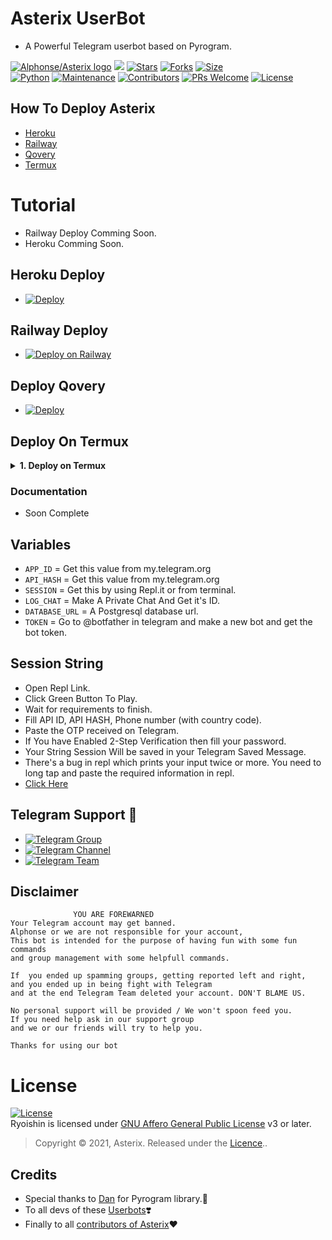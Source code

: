 # Asterix UserBot
* A Powerful Telegram userbot based on Pyrogram.

[![Alphonse/Asterix logo](https://telegra.ph/file/2167f38bae9c10c01ecf0.jpg)](https://dashboard.heroku.com/new?button-url=https%3A%2F%2Fgithub.com%2FTeamAsterix%2FAsterixUB%2Ftree%2Fbugs&template=https%3A%2F%2Fgithub.com%2FTeamAsterix%2FAsterixUB)
[![](https://img.shields.io/badge/Asterix-v0.0.1-red)](#)
[![Stars](https://img.shields.io/github/stars/TeamAsterix/Asterixub?style=flat-square&color=yellow)](https://github.com/TeamAsterix/AsterixUB/stargazers)
[![Forks](https://img.shields.io/github/forks/TeamAsterix/Asterixub?style=flat-square&color=orange)](https://github.com/TeamAsterix/Asterixub/fork)
[![Size](https://img.shields.io/github/repo-size/TeamAsterix/Asterixub?style=flat-square&color=green)](https://github.com/TeamAsterix/Asterixub/)   
[![Python](https://img.shields.io/badge/Python-v3.9.10-blue)](https://www.python.org/)
[![Maintenance](https://img.shields.io/badge/Maintained%3F-yes-green.svg)](https://github.com/TeamAsterix/Asterixub/graphs/commit-activity)
[![Contributors](https://img.shields.io/github/contributors/TeamAsterix/Asterixub?style=flat-square&color=green)](https://github.com/TeamAsterix/Asterixub/graphs/contributors)
[![PRs Welcome](https://img.shields.io/badge/PRs-welcome-brightgreen.svg?style=flat-square)](https://makeapullrequest.com)
[![License](https://img.shields.io/badge/License-AGPL-blue)](https://github.com/TeamAsterix/AsterixUB/blob/master/LICENSE)   



## How To Deploy Asterix

- [Heroku](#Heroku-Deploy)
- [Railway](#Railway-Deploy)
- [Qovery](#Deploy-Qovery)
- [Termux](#Deploy-On-Termux)

# Tutorial 
 - Railway Deploy Comming Soon.
 - Heroku Comming Soon.

## Heroku Deploy

  - [![Deploy](https://www.herokucdn.com/deploy/button.svg)](https://heroku.com/deploy?template=https://github.com/HollowDevBot/AsterixUB)

## Railway Deploy

 - [![Deploy on Railway](https://railway.app/button.svg)](https://railway.app/new/template/-U4IQf?referralCode=pmqzRk)

##  Deploy Qovery

 - [![Deploy](https://img.shields.io/badge/Deploy-Qovery-purple)](https://www.qovery.com/)

## Deploy On Termux

<details>
    <summary><b>1. Deploy on Termux</b></summary>


<p>1. Install termux app in your device ( lastest version )</p>

<p>2. Run The code in the termux that are given below.</p>

`apt update & apt upgrade`

`pkg install python git nano`

`git clone https://github.com/TeamAsterix/AsterixUB`

`cd Asterix`

`nano config.py`

<p>Note: Fill those required values from your value.</p>

`bash start.sh`

<p>3. Done, Have fun using asterix userbot.</p>


</details>

### Documentation
 
  - Soon Complete 

## Variables

- `APP_ID`  =  Get this value from my.telegram.org
- `API_HASH`  =  Get this value from my.telegram.org
- `SESSION`  =  Get this by using Repl.it or from terminal.
- `LOG_CHAT`  =  Make A Private Chat And Get it's ID.
- `DATABASE_URL`  =  A Postgresql database url.
- `TOKEN` = Go to @botfather in telegram and make a new bot and get the bot token.

## Session String
- Open Repl Link.
- Click Green Button To Play.
- Wait for requirements to finish.
- Fill API ID, API HASH, Phone number (with country code).
- Paste the OTP received on Telegram.
- If You have Enabled 2-Step Verification then fill your password.
- Your String Session Will be saved in your Telegram Saved Message.
- There's a bug in repl which prints your input twice or more. You need to long tap and paste the required information in repl.
- [Click Here](https://replit.com/@TeamAsterix/AsterixUB#main.py)




## Telegram  Support 🏪
- [![Telegram Group](https://img.shields.io/badge/Telegram-Group-brightgreen)](https://t.me/Adterix_Support)
- [![Telegram Channel](https://img.shields.io/badge/Telegram-Channel-brightgreen)](https://t.me/AstetixUpdates)
- [![Telegram Team](https://img.shields.io/badge/Telegram-Team-brightgreen)](https://t.me/TeamAsterix)

    

## Disclaimer 

```
              YOU ARE FOREWARNED
Your Telegram account may get banned.   
Alphonse or we are not responsible for your account, 
This bot is intended for the purpose of having fun with some fun commands 
and group management with some helpfull commands.

If  you ended up spamming groups, getting reported left and right, 
and you ended up in being fight with Telegram 
and at the end Telegram Team deleted your account. DON'T BLAME US.

No personal support will be provided / We won't spoon feed you. 
If you need help ask in our support group 
and we or our friends will try to help you.

Thanks for using our bot 
```
# License
[![License](https://www.gnu.org/graphics/agplv3-155x51.png)](LICENSE)   
Ryoishin is licensed under [GNU Affero General Public License](https://www.gnu.org/licenses/agpl-3.0.en.html) v3 or later.

> Copyright © 2021, Asterix. Released under the [Licence](https://github.com/TeamAsterix/AsterixUB/blob/master/LICENSE)..


## Credits
   - Special thanks to [Dan](https://github.com/pyrogram/pyrogram) for Pyrogram library.💖
   - To all devs of these [Userbots](https://t.me/AsterixDevs)❣️
   - Finally to all [contributors of Asterix](https://github.com/TeamAsterix/AsterixUB/graphs/contributors)❤️
   

